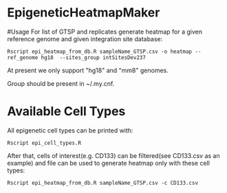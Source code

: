 # EpigeneticHeatmapMaker

#Usage
For list of GTSP and replicates generate heatmap
for a given reference genome and given integration site database:
```
Rscript epi_heatmap_from_db.R sampleName_GTSP.csv -o heatmap --ref_genome hg18  --sites_group intSitesDev237
```

At present we only support "hg18" and "mm8" genomes.

Group should be present in ~/.my.cnf.

# Available Cell Types
All epigenetic cell types can be printed with:
```
Rscript epi_cell_types.R
```
After that, cells of interest(e.g. CD133) can be filtered(see CD133.csv as an example)
and file can be used to generate heatmap only with these cell types:
```
Rscript epi_heatmap_from_db.R sampleName_GTSP.csv -c CD133.csv
```

